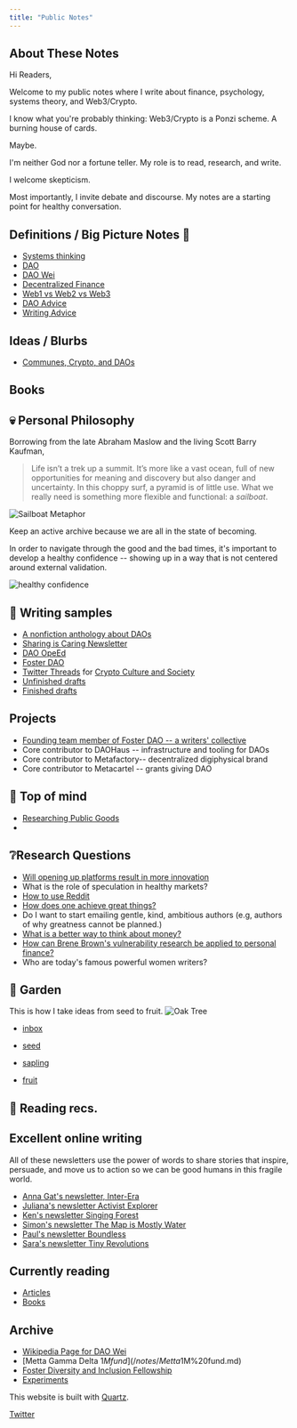 ```yaml
---
title: "Public Notes"
---
```


## About These Notes
Hi Readers, 

Welcome to my public notes where I write about finance, psychology, systems theory, and Web3/Crypto.

I know what you're probably thinking: Web3/Crypto is a Ponzi scheme. A burning house of cards. 

Maybe. 

I'm neither God nor a fortune teller. My role is to read, research, and write. 

I welcome skepticism. 

Most importantly, I invite debate and discourse. My notes are a starting point for healthy conversation. 

## Definitions / Big Picture Notes 🌲
* [Systems thinking](/notes/Systems%20thinking.md)
* [DAO](/notes/DAO.md)
* [DAO Wei](/notes/DAO%20Wei.md)
* [Decentralized Finance](/notes/Decentralized%20Finance.md)
* [Web1 vs Web2 vs Web3](/notes/Web1%20vs%20Web2%20vs%20Web3.md)
* [DAO Advice](/notes/DAO%20Advice.md) 
* [Writing Advice](/notes/Writing%20Advice.md)

## Ideas / Blurbs
* [Communes, Crypto, and DAOs](/notes/Communes,%20Crypto,%20and%20DAOs.md)

## Books


## 💀 Personal Philosophy 
Borrowing from the late Abraham Maslow and the living Scott Barry Kaufman, 
> Life isn’t a trek up a summit. It’s more like a vast ocean, full of new opportunities for meaning and discovery but also danger and uncertainty. In this choppy surf, a pyramid is of little use. What we really need is something more flexible and functional: a _sailboat_. 

![Sailboat Metaphor](/images/Sailboat%20Metaphor.png) 

Keep an active archive because we are all in the state of becoming. 

In order to navigate through the good and the bad times, it's important to develop a healthy confidence -- showing up in a way that is not centered around external validation.

![healthy confidence](/images/healthy%20confidence.png)

## 📒 Writing samples
* [A nonfiction anthology about DAOs](/notes/YODA.md)
* [Sharing is Caring Newsletter](www.newsletter.rikagoldberg.com)
* [DAO OpeEd](https://beincrypto.com/real-humans-need-to-shape-daos-so-they-dont-become-a-rich-kid-club/)
* [Foster DAO](www.foster.co)
* [Twitter Threads](/ccs) for [Crypto Culture and Society](https://app.station.express/terminal/ccs/initiative-board)
* [Unfinished drafts](/notes/Unfinished%20drafts.md)
* [Finished drafts](/notes/Finished%20drafts.md)

## Projects
* [Founding team member of Foster DAO -- a writers' collective](/notes/Foster%20DAO.md) 
* Core contributor to DAOHaus -- infrastructure and tooling for DAOs
* Core contributor to Metafactory-- decentralized digiphysical brand
* Core contributor to Metacartel -- grants giving DAO

## 🧠 Top of mind
* [Researching Public Goods](/notes/Researching%20Public%20Goods.md)
* 

## ❔Research Questions
- [Will opening up platforms result in more innovation](/notes/Will%20opening%20up%20platforms%20result%20in%20more%20innovation.md)
- What is the role of speculation in healthy markets? 
-  [How to use Reddit](/notes/How%20to%20use%20Reddit.md) 
- [How does one achieve great things?](/notes/How%20does%20one%20achieve%20great%20things?.md)
- Do I want to start emailing gentle, kind, ambitious authors (e.g, authors of why greatness cannot be planned.)
- [What is a better way to think about money?](/notes/What%20is%20a%20better%20way%20to%20think%20about%20money?.md) 
- [How can Brene Brown's vulnerability research be applied to personal finance?](/notes/How%20can%20Brene%20Brown's%20vulnerability%20research%20be%20applied%20to%20personal%20finance?.md)
- Who are today's famous powerful women writers?



## 🌼 Garden
This is how I take ideas from seed to fruit. 
![Oak Tree](/images/Pasted%20image%2020220629121432.png)
* [inbox](/tags/inbox)

* [seed](/tags/seed)

* [sapling](/tags/sapling)

* [fruit](/tags/fruit)

## 📗 Reading recs. 
## Excellent online writing
All of these newsletters use the power of words to share stories that inspire, persuade, and move us to action so we can be good humans in this fragile world.
* [Anna Gat's newsletter, Inter-Era](https://interera.substack.com/?utm_source=%2Factivity&utm_medium=reader2-nav)
* [Juliana's newsletter Activist Explorer](https://julianabarnet.substack.com/?utm_source=homepage_recommendations&utm_campaign=262345)
* [Ken's newsletter Singing Forest](https://singingforest.substack.com/?utm_source=recommendations_page&utm_campaign=262345)
* [Simon's newsletter The Map is Mostly Water](https://simonsarris.substack.com/?utm_source=recommendations_page&utm_campaign=262345)
* [Paul's newsletter Boundless](https://boundless.substack.com/?utm_source=recommendations_page&utm_campaign=262345)
* [Sara's newsletter Tiny Revolutions](https://tinyrevolutions.substack.com/?utm_source=recommendations_page&utm_campaign=262345)
##  Currently reading
* [Articles](/articles)
* [Books](/books)

## Archive
* [Wikipedia Page for DAO Wei](/notes/Wikipedia%20Page%20for%20DAO%20Wei.md)
* [Metta Gamma Delta $1M fund](/notes/Metta%20Gamma%20Delta%20$1M%20fund.md)
* [Foster Diversity and Inclusion Fellowship](/notes/Foster%20Diversity%20and%20Inclusion%20Fellowship.md)
* [Experiments](/notes/Experiments.md)

This website is built with [Quartz](https://quartz.jzhao.xyz/).

[Twitter](https://twitter.com/RikaGoldberg)


